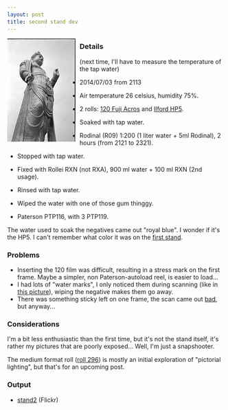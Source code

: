 ```yaml
---
layout: post
title: second stand dev
---
```


<img
  style="float: left; margin-right: 0.7em; margin-bottom: 0.5em;"
  src="/images/statue.jpg"
/>

### Details

(next time, I'll have to measure the temperature of the tap water)

* 2014/07/03 from 2113
* Air temperature 26 celsius, humidity 75%.
* 2 rolls: [120 Fuji Acros](https://www.flickr.com/search/?tags=roll296&sort=date-posted-desc&user_id=48024574%40N00) and [Ilford HP5](https://www.flickr.com/search/?tags=roll292&sort=date-posted-desc&user_id=48024574%40N00).
* Soaked with tap water.
* Rodinal (R09) 1:200 (1 liter water + 5ml Rodinal), 2 hours (from 2121 to 2321).
* Stopped with tap water.
* Fixed with Rollei RXN (not RXA), 900 ml water + 100 ml RXN (2nd usage).
* Rinsed with tap water.
* Wiped the water with one of those gum thinggy.

* Paterson PTP116, with 3 PTP119.

The water used to soak the negatives came out "royal blue". I wonder if it's the HP5. I can't remember what color it was on the [first stand](2014-06-15-first-stand-dev.html).

### Problems

* Inserting the 120 film was difficult, resulting in a stress mark on the first frame. Maybe a simpler, non Paterson-autoload reel, is easier to load...
* I had lots of "water marks", I only noticed them during scanning (like in [this picture](https://www.flickr.com/photos/jmettraux/14390035138/in/photostream/lightbox/)), wiping the negative makes them go away.
* There was something sticky left on one frame, the scan came out [bad](https://www.flickr.com/photos/jmettraux/14576663675/in/photostream/lightbox/), but anyway...

### Considerations

I'm a bit less enthusiastic than the first time, but it's not the stand itself, it's rather my pictures that are poorly exposed... Well, I'm just a snapshooter.

The medium format roll ([roll 296](https://www.flickr.com/search/?tags=roll296&sort=date-posted-desc&user_id=48024574%40N00)) is mostly an initial exploration of "pictorial lighting", but that's for an upcoming post.

### Output

* [stand2](https://www.flickr.com/search/?tags=stand2&sort=date-posted-desc&user_id=48024574%40N00) (Flickr)

